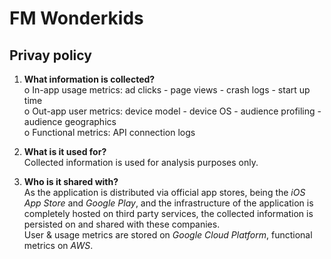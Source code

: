 # FM Wonderkids
## Privay policy

1. **What information is collected?**\
o In-app usage metrics: ad clicks - page views - crash logs - start up time\
o Out-app user metrics: device model - device OS - audience profiling - audience geographics\
o Functional metrics: API connection logs
   
2. **What is it used for?**\
Collected information is used for analysis purposes only. 

3. **Who is it shared with?**\
As the application is distributed via official app stores, being the *iOS App Store* and *Google Play*, and the infrastructure of the application is completely hosted on third party services, the collected information is persisted on and shared with these companies.\
User & usage metrics are stored on *Google Cloud Platform*, functional metrics on *AWS*.